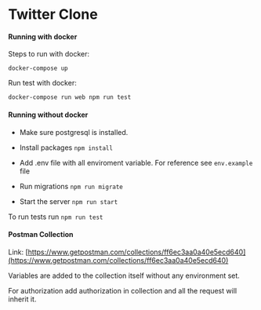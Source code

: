 # Twitter Clone

#### Running with docker

Steps to run with docker:

`
docker-compose up
`

Run test with docker:

`
docker-compose run web npm run test
`

#### Running without docker
* Make sure postgresql is installed.

* Install packages
`
npm install
`

* Add .env file with all enviroment variable. For reference see `env.example` file

* Run migrations
`
npm run migrate
`
* Start the server
`
npm run start
`

To run tests run `npm run test`

#### Postman Collection

Link: [https://www.getpostman.com/collections/ff6ec3aa0a40e5ecd640](https://www.getpostman.com/collections/ff6ec3aa0a40e5ecd640)

Variables are added to the collection itself without any environment set.

For authorization add authorization in collection and all the request will inherit it.
